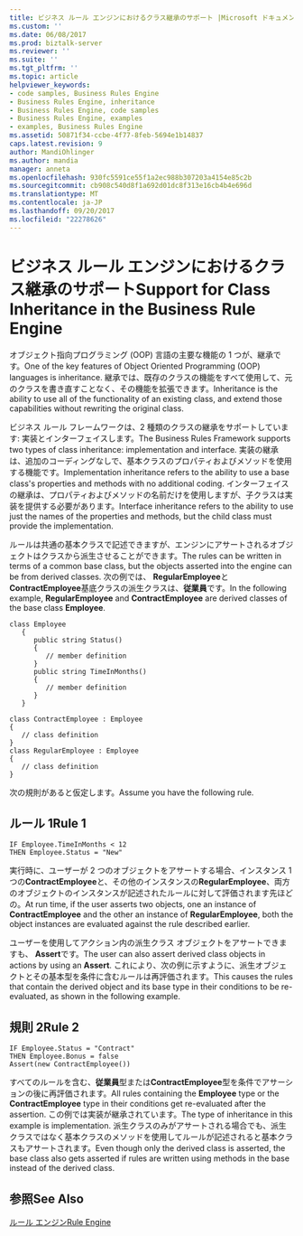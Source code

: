 ```yaml
---
title: ビジネス ルール エンジンにおけるクラス継承のサポート |Microsoft ドキュメント
ms.custom: ''
ms.date: 06/08/2017
ms.prod: biztalk-server
ms.reviewer: ''
ms.suite: ''
ms.tgt_pltfrm: ''
ms.topic: article
helpviewer_keywords:
- code samples, Business Rules Engine
- Business Rules Engine, inheritance
- Business Rules Engine, code samples
- Business Rules Engine, examples
- examples, Business Rules Engine
ms.assetid: 50871f34-ccbe-4f77-8feb-5694e1b14837
caps.latest.revision: 9
author: MandiOhlinger
ms.author: mandia
manager: anneta
ms.openlocfilehash: 930fc5591ce55f1a2ec988b307203a4154e85c2b
ms.sourcegitcommit: cb908c540d8f1a692d01dc8f313e16cb4b4e696d
ms.translationtype: MT
ms.contentlocale: ja-JP
ms.lasthandoff: 09/20/2017
ms.locfileid: "22278626"
---
```

# <a name="support-for-class-inheritance-in-the-business-rule-engine"></a><span data-ttu-id="d0cb8-102">ビジネス ルール エンジンにおけるクラス継承のサポート</span><span class="sxs-lookup"><span data-stu-id="d0cb8-102">Support for Class Inheritance in the Business Rule Engine</span></span>
<span data-ttu-id="d0cb8-103">オブジェクト指向プログラミング (OOP) 言語の主要な機能の 1 つが、継承です。</span><span class="sxs-lookup"><span data-stu-id="d0cb8-103">One of the key features of Object Oriented Programming (OOP) languages is inheritance.</span></span> <span data-ttu-id="d0cb8-104">継承では、既存のクラスの機能をすべて使用して、元のクラスを書き直すことなく、その機能を拡張できます。</span><span class="sxs-lookup"><span data-stu-id="d0cb8-104">Inheritance is the ability to use all of the functionality of an existing class, and extend those capabilities without rewriting the original class.</span></span>  
  
 <span data-ttu-id="d0cb8-105">ビジネス ルール フレームワークは、2 種類のクラスの継承をサポートしています: 実装とインターフェイスします。</span><span class="sxs-lookup"><span data-stu-id="d0cb8-105">The Business Rules Framework supports two types of class inheritance: implementation and interface.</span></span> <span data-ttu-id="d0cb8-106">実装の継承は、追加のコーディングなしで、基本クラスのプロパティおよびメソッドを使用する機能です。</span><span class="sxs-lookup"><span data-stu-id="d0cb8-106">Implementation inheritance refers to the ability to use a base class's properties and methods with no additional coding.</span></span> <span data-ttu-id="d0cb8-107">インターフェイスの継承は、プロパティおよびメソッドの名前だけを使用しますが、子クラスは実装を提供する必要があります。</span><span class="sxs-lookup"><span data-stu-id="d0cb8-107">Interface inheritance refers to the ability to use just the names of the properties and methods, but the child class must provide the implementation.</span></span>  
  
 <span data-ttu-id="d0cb8-108">ルールは共通の基本クラスで記述できますが、エンジンにアサートされるオブジェクトはクラスから派生させることができます。</span><span class="sxs-lookup"><span data-stu-id="d0cb8-108">The rules can be written in terms of a common base class, but the objects asserted into the engine can be from derived classes.</span></span> <span data-ttu-id="d0cb8-109">次の例では、 **RegularEmployee**と**ContractEmployee**基底クラスの派生クラスは、**従業員**です。</span><span class="sxs-lookup"><span data-stu-id="d0cb8-109">In the following example, **RegularEmployee** and **ContractEmployee** are derived classes of the base class **Employee**.</span></span>  
  
```  
class Employee  
   {  
      public string Status()  
      {   
         // member definition  
      }  
      public string TimeInMonths()        
      {   
         // member definition  
      }  
   }  
  
class ContractEmployee : Employee  
{  
   // class definition  
}  
class RegularEmployee : Employee  
{  
   // class definition  
}  
```  
  
 <span data-ttu-id="d0cb8-110">次の規則があると仮定します。</span><span class="sxs-lookup"><span data-stu-id="d0cb8-110">Assume you have the following rule.</span></span>  
  
## <a name="rule-1"></a><span data-ttu-id="d0cb8-111">ルール 1</span><span class="sxs-lookup"><span data-stu-id="d0cb8-111">Rule 1</span></span>  
  
```  
IF Employee.TimeInMonths < 12  
THEN Employee.Status = "New"  
```  
  
 <span data-ttu-id="d0cb8-112">実行時に、ユーザーが 2 つのオブジェクトをアサートする場合、インスタンス 1 つの**ContractEmployee**と、その他のインスタンスの**RegularEmployee**、両方のオブジェクトのインスタンスが記述されたルールに対して評価されます先ほどの。</span><span class="sxs-lookup"><span data-stu-id="d0cb8-112">At run time, if the user asserts two objects, one an instance of **ContractEmployee** and the other an instance of **RegularEmployee**, both the object instances are evaluated against the rule described earlier.</span></span>  
  
 <span data-ttu-id="d0cb8-113">ユーザーを使用してアクション内の派生クラス オブジェクトをアサートできますも、 **Assert**です。</span><span class="sxs-lookup"><span data-stu-id="d0cb8-113">The user can also assert derived class objects in actions by using an **Assert**.</span></span> <span data-ttu-id="d0cb8-114">これにより、次の例に示すように、派生オブジェクトとその基本型を条件に含むルールは再評価されます。</span><span class="sxs-lookup"><span data-stu-id="d0cb8-114">This causes the rules that contain the derived object and its base type in their conditions to be re-evaluated, as shown in the following example.</span></span>  
  
## <a name="rule-2"></a><span data-ttu-id="d0cb8-115">規則 2</span><span class="sxs-lookup"><span data-stu-id="d0cb8-115">Rule 2</span></span>  
  
```  
IF Employee.Status = "Contract"   
THEN Employee.Bonus = false  
Assert(new ContractEmployee())  
```  
  
 <span data-ttu-id="d0cb8-116">すべてのルールを含む、**従業員**型または**ContractEmployee**型を条件でアサーションの後に再評価されます。</span><span class="sxs-lookup"><span data-stu-id="d0cb8-116">All rules containing the **Employee** type or the **ContractEmployee** type in their conditions get re-evaluated after the assertion.</span></span> <span data-ttu-id="d0cb8-117">この例では実装が継承されています。</span><span class="sxs-lookup"><span data-stu-id="d0cb8-117">The type of inheritance in this example is implementation.</span></span> <span data-ttu-id="d0cb8-118">派生クラスのみがアサートされる場合でも、派生クラスではなく基本クラスのメソッドを使用してルールが記述されると基本クラスもアサートされます。</span><span class="sxs-lookup"><span data-stu-id="d0cb8-118">Even though only the derived class is asserted, the base class also gets asserted if rules are written using methods in the base instead of the derived class.</span></span>  
  
## <a name="see-also"></a><span data-ttu-id="d0cb8-119">参照</span><span class="sxs-lookup"><span data-stu-id="d0cb8-119">See Also</span></span>  
 [<span data-ttu-id="d0cb8-120">ルール エンジン</span><span class="sxs-lookup"><span data-stu-id="d0cb8-120">Rule Engine</span></span>](../core/rule-engine.md)